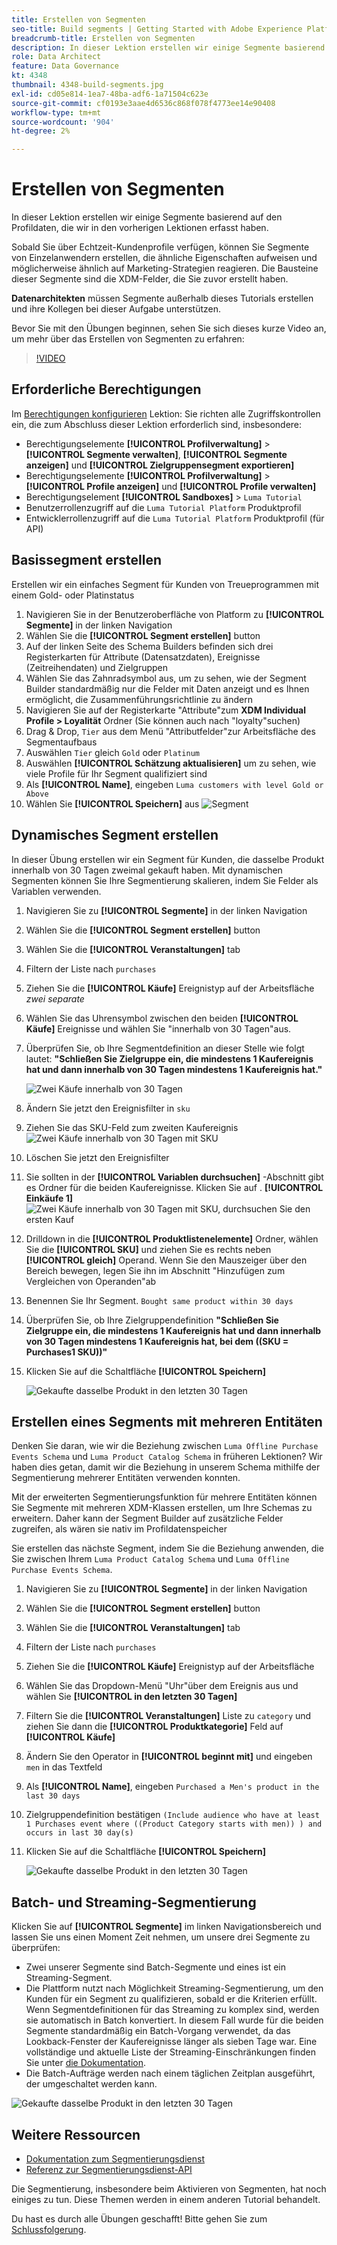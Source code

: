 ```yaml
---
title: Erstellen von Segmenten
seo-title: Build segments | Getting Started with Adobe Experience Platform for Data Architects and Data Engineers
breadcrumb-title: Erstellen von Segmenten
description: In dieser Lektion erstellen wir einige Segmente basierend auf den Profildaten, die wir in den vorherigen Lektionen erfasst haben.
role: Data Architect
feature: Data Governance
kt: 4348
thumbnail: 4348-build-segments.jpg
exl-id: cd05e814-1ea7-48ba-adf6-1a71504c623e
source-git-commit: cf0193e3aae4d6536c868f078f4773ee14e90408
workflow-type: tm+mt
source-wordcount: '904'
ht-degree: 2%

---
```


# Erstellen von Segmenten

<!-- 30 min-->
In dieser Lektion erstellen wir einige Segmente basierend auf den Profildaten, die wir in den vorherigen Lektionen erfasst haben.

Sobald Sie über Echtzeit-Kundenprofile verfügen, können Sie Segmente von Einzelanwendern erstellen, die ähnliche Eigenschaften aufweisen und möglicherweise ähnlich auf Marketing-Strategien reagieren. Die Bausteine dieser Segmente sind die XDM-Felder, die Sie zuvor erstellt haben.

**Datenarchitekten** müssen Segmente außerhalb dieses Tutorials erstellen und ihre Kollegen bei dieser Aufgabe unterstützen.

Bevor Sie mit den Übungen beginnen, sehen Sie sich dieses kurze Video an, um mehr über das Erstellen von Segmenten zu erfahren:
>[!VIDEO](https://video.tv.adobe.com/v/27254?quality=12&learn=on)


## Erforderliche Berechtigungen

Im [Berechtigungen konfigurieren](configure-permissions.md) Lektion: Sie richten alle Zugriffskontrollen ein, die zum Abschluss dieser Lektion erforderlich sind, insbesondere:

* Berechtigungselemente **[!UICONTROL Profilverwaltung]** > **[!UICONTROL Segmente verwalten]**, **[!UICONTROL Segmente anzeigen]** und **[!UICONTROL Zielgruppensegment exportieren]**
* Berechtigungselemente **[!UICONTROL Profilverwaltung]** > **[!UICONTROL Profile anzeigen]** und **[!UICONTROL Profile verwalten]**
* Berechtigungselement **[!UICONTROL Sandboxes]** > `Luma Tutorial`
* Benutzerrollenzugriff auf die `Luma Tutorial Platform` Produktprofil
* Entwicklerrollenzugriff auf die `Luma Tutorial Platform` Produktprofil (für API)

## Basissegment erstellen

Erstellen wir ein einfaches Segment für Kunden von Treueprogrammen mit einem Gold- oder Platinstatus

1. Navigieren Sie in der Benutzeroberfläche von Platform zu **[!UICONTROL Segmente]** in der linken Navigation
1. Wählen Sie die **[!UICONTROL Segment erstellen]** button
1. Auf der linken Seite des Schema Builders befinden sich drei Registerkarten für Attribute (Datensatzdaten), Ereignisse (Zeitreihendaten) und Zielgruppen
1. Wählen Sie das Zahnradsymbol aus, um zu sehen, wie der Segment Builder standardmäßig nur die Felder mit Daten anzeigt und es Ihnen ermöglicht, die Zusammenführungsrichtlinie zu ändern
1. Navigieren Sie auf der Registerkarte &quot;Attribute&quot;zum **XDM Individual Profile > Loyalität** Ordner (Sie können auch nach &quot;loyalty&quot;suchen)
1. Drag &amp; Drop, `Tier` aus dem Menü &quot;Attributfelder&quot;zur Arbeitsfläche des Segmentaufbaus
1. Auswählen `Tier` gleich `Gold` oder `Platinum`
1. Auswählen **[!UICONTROL Schätzung aktualisieren]** um zu sehen, wie viele Profile für Ihr Segment qualifiziert sind
1. Als **[!UICONTROL Name]**, eingeben `Luma customers with level Gold or Above`
1. Wählen Sie **[!UICONTROL Speichern]** aus
   ![Segment](assets/segment-goldOrAbove.png)

<!--## Build a sequential segment-->

## Dynamisches Segment erstellen

In dieser Übung erstellen wir ein Segment für Kunden, die dasselbe Produkt innerhalb von 30 Tagen zweimal gekauft haben. Mit dynamischen Segmenten können Sie Ihre Segmentierung skalieren, indem Sie Felder als Variablen verwenden.

1. Navigieren Sie zu **[!UICONTROL Segmente]** in der linken Navigation
1. Wählen Sie die **[!UICONTROL Segment erstellen]** button
1. Wählen Sie die **[!UICONTROL Veranstaltungen]** tab
1. Filtern der Liste nach `purchases`
1. Ziehen Sie die **[!UICONTROL Käufe]** Ereignistyp auf der Arbeitsfläche _zwei separate_
1. Wählen Sie das Uhrensymbol zwischen den beiden **[!UICONTROL Käufe]** Ereignisse und wählen Sie &quot;innerhalb von 30 Tagen&quot;aus.
1. Überprüfen Sie, ob Ihre Segmentdefinition an dieser Stelle wie folgt lautet: **&quot;Schließen Sie Zielgruppe ein, die mindestens 1 Kaufereignis hat und dann innerhalb von 30 Tagen mindestens 1 Kaufereignis hat.&quot;**

   ![Zwei Käufe innerhalb von 30 Tagen](assets/segment-twoPurchases.png)
1. Ändern Sie jetzt den Ereignisfilter in `sku`
1. Ziehen Sie das SKU-Feld zum zweiten Kaufereignis
   ![Zwei Käufe innerhalb von 30 Tagen mit SKU](assets/segment-twoPurchases-addSku.png)
1. Löschen Sie jetzt den Ereignisfilter
1. Sie sollten in der **[!UICONTROL Variablen durchsuchen]** -Abschnitt gibt es Ordner für die beiden Kaufereignisse. Klicken Sie auf . **[!UICONTROL Einkäufe 1]**\
   ![Zwei Käufe innerhalb von 30 Tagen mit SKU, durchsuchen Sie den ersten Kauf](assets/segment-twoPurchases-browsePurchaseOne.png)
1. Drilldown in die **[!UICONTROL Produktlistenelemente]** Ordner, wählen Sie die **[!UICONTROL SKU]** und ziehen Sie es rechts neben **[!UICONTROL gleich]** Operand. Wenn Sie den Mauszeiger über den Bereich bewegen, legen Sie ihn im Abschnitt &quot;Hinzufügen zum Vergleichen von Operanden&quot;ab
1. Benennen Sie Ihr Segment. `Bought same product within 30 days`
1. Überprüfen Sie, ob Ihre Zielgruppendefinition **&quot;Schließen Sie Zielgruppe ein, die mindestens 1 Kaufereignis hat und dann innerhalb von 30 Tagen mindestens 1 Kaufereignis hat, bei dem ((SKU = Purchases1 SKU))&quot;**
1. Klicken Sie auf die Schaltfläche **[!UICONTROL Speichern]**

   ![Gekaufte dasselbe Produkt in den letzten 30 Tagen](assets/segment-boughtSameProduct.png)

## Erstellen eines Segments mit mehreren Entitäten

Denken Sie daran, wie wir die Beziehung zwischen `Luma Offline Purchase Events Schema` und `Luma Product Catalog Schema` in früheren Lektionen? Wir haben dies getan, damit wir die Beziehung in unserem Schema mithilfe der Segmentierung mehrerer Entitäten verwenden konnten.

Mit der erweiterten Segmentierungsfunktion für mehrere Entitäten können Sie Segmente mit mehreren XDM-Klassen erstellen, um Ihre Schemas zu erweitern. Daher kann der Segment Builder auf zusätzliche Felder zugreifen, als wären sie nativ im Profildatenspeicher

Sie erstellen das nächste Segment, indem Sie die Beziehung anwenden, die Sie zwischen Ihrem `Luma Product Catalog Schema` und `Luma Offline Purchase Events Schema`.

1. Navigieren Sie zu **[!UICONTROL Segmente]** in der linken Navigation
1. Wählen Sie die **[!UICONTROL Segment erstellen]** button
1. Wählen Sie die **[!UICONTROL Veranstaltungen]** tab
1. Filtern der Liste nach `purchases`
1. Ziehen Sie die **[!UICONTROL Käufe]** Ereignistyp auf der Arbeitsfläche
1. Wählen Sie das Dropdown-Menü &quot;Uhr&quot;über dem Ereignis aus und wählen Sie **[!UICONTROL in den letzten 30 Tagen]**
1. Filtern Sie die **[!UICONTROL Veranstaltungen]** Liste zu `category` und ziehen Sie dann die **[!UICONTROL Produktkategorie]** Feld auf **[!UICONTROL Käufe]**
1. Ändern Sie den Operator in **[!UICONTROL beginnt mit]** und eingeben `men` in das Textfeld
1. Als **[!UICONTROL Name]**, eingeben `Purchased a Men's product in the last 30 days`
1. Zielgruppendefinition bestätigen `(Include audience who have at least 1 Purchases event where ((Product Category starts with men)) ) and occurs in last 30 day(s)`
1. Klicken Sie auf die Schaltfläche **[!UICONTROL Speichern]**

   ![Gekaufte dasselbe Produkt in den letzten 30 Tagen](assets/segment-purchasedMens.png)

## Batch- und Streaming-Segmentierung

Klicken Sie auf **[!UICONTROL Segmente]** im linken Navigationsbereich und lassen Sie uns einen Moment Zeit nehmen, um unsere drei Segmente zu überprüfen:

* Zwei unserer Segmente sind Batch-Segmente und eines ist ein Streaming-Segment.
* Die Plattform nutzt nach Möglichkeit Streaming-Segmentierung, um den Kunden für ein Segment zu qualifizieren, sobald er die Kriterien erfüllt. Wenn Segmentdefinitionen für das Streaming zu komplex sind, werden sie automatisch in Batch konvertiert. In diesem Fall wurde für die beiden Segmente standardmäßig ein Batch-Vorgang verwendet, da das Lookback-Fenster der Kaufereignisse länger als sieben Tage war. Eine vollständige und aktuelle Liste der Streaming-Einschränkungen finden Sie unter [die Dokumentation](https://experienceleague.adobe.com/docs/experience-platform/segmentation/ui/streaming-segmentation.html).
* Die Batch-Aufträge werden nach einem täglichen Zeitplan ausgeführt, der umgeschaltet werden kann.

![Gekaufte dasselbe Produkt in den letzten 30 Tagen](assets/segment-review.png)

## Weitere Ressourcen

* [Dokumentation zum Segmentierungsdienst](https://experienceleague.adobe.com/docs/experience-platform/segmentation/home.html?lang=de)
* [Referenz zur Segmentierungsdienst-API](https://www.adobe.io/experience-platform-apis/references/segmentation/)

Die Segmentierung, insbesondere beim Aktivieren von Segmenten, hat noch einiges zu tun. Diese Themen werden in einem anderen Tutorial behandelt.

Du hast es durch alle Übungen geschafft! Bitte gehen Sie zum [Schlussfolgerung](conclusion.md).
